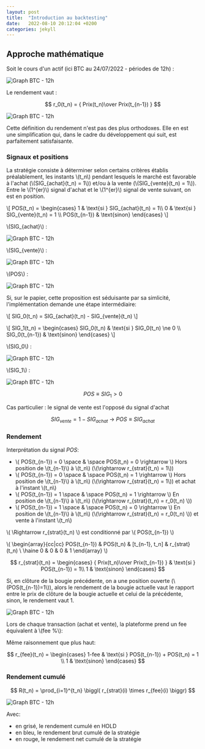 ```yaml
---
layout: post
title:  "Introduction au backtesting"
date:   2022-08-10 20:12:04 +0200
categories: jekyll
---
```


<script src="https://polyfill.io/v3/polyfill.min.js?features=es6"></script>
  <script id="MathJax-script" async
          src="https://cdn.jsdelivr.net/npm/mathjax@3/es5/tex-mml-chtml.js">
  </script>
  
<h2> Approche mathématique </h2>

 Soit le cours d'un actif (ici BTC au 24/07/2022 - périodes de 12h) : 
 
 ![Graph BTC - 12h]({{site.url}}/assets/bokeh_plot.png)
 
 Le rendement vaut :
 
 $$ r_0(t_n) = { Prix(t_n)\over Prix(t_{n-1}) } $$
 
![Graph BTC - 12h]({{site.url}}/assets/bokeh_plot-1.png)
 
 Cette définition du rendement n'est pas des plus orthodoxes. Elle en est une simplification qui, dans le cadre du développement qui suit, est parfaitement satisfaisante.
 
 <h3> Signaux et positions </h3>
 
 La stratégie consiste à déterminer selon certains critères établis préalablement, les instants \\(t_n\\) pendant lesquels le marché est favorable à l'achat (\\(SIG_{achat}(t_n) = 1\\)) et/ou à la vente (\\(SIG_{vente}(t_n) = 1\\)). Entre le \\(1^{er}\\) signal d'achat et le \\(1^{er}\\) signal de vente suivant, on est en position.

\\[ POS(t_n) = \begin{cases} 1 & \text{si } SIG_{achat}(t_n) = 1\\\\ 0 & \text{si } SIG_{vente}(t_n) = 1 \\\\ POS(t_{n-1}) & \text{sinon} \end{cases} \\]

\\(SIG_{achat}\\) :

![Graph BTC - 12h]({{site.url}}/assets/bokeh_plot-2.png)

\\(SIG_{vente}\\) :

![Graph BTC - 12h]({{site.url}}/assets/bokeh_plot-3.png)

\\(POS\\) :

![Graph BTC - 12h]({{site.url}}/assets/bokeh_plot-6.png)

Si, sur le papier, cette proposition est séduisante par sa simlicité, l'implémentation demande une étape intermédiaire:

\\[ SIG_0(t_n) = SIG_{achat}(t_n) - SIG_{vente}(t_n) \\]

\\[ SIG_1(t_n) = \begin{cases} SIG_0(t_n) & \text{si } SIG_0(t_n) \ne 0 \\\\ SIG_0(t_{n-1}) & \text{sinon} \end{cases} \\]

\\(SIG_0\\) :

![Graph BTC - 12h]({{site.url}}/assets/bokeh_plot-4.png)

\\(SIG_1\\) :

![Graph BTC - 12h]({{site.url}}/assets/bokeh_plot-5.png)

$$ POS \equiv SIG_1 > 0 $$

Cas particulier : le signal de vente est l'opposé du signal d'achat

$$ SIG_{vente} = 1 - SIG_{achat} \ \rightarrow\  POS \equiv SIG_{achat} $$

<h3> Rendement </h3>

Interprétation du signal $POS$:

  * \\( POS(t_{n-1}) = 0 \space \& \space POS(t_n) = 0 \rightarrow \\) Hors position de \\(t_{n-1}\\) à \\(t_n\\) (\\(\rightarrow r_{strat}(t_n) = 1\\))
  * \\( POS(t_{n-1}) = 0 \space \& \space POS(t_n) = 1 \rightarrow \\) Hors position de \\(t_{n-1}\\) à \\(t_n\\) (\\(\rightarrow r_{strat}(t_n) = 1\\)) et achat à l'instant \\(t_n\\) 
  * \\( POS(t_{n-1}) = 1 \space \& \space POS(t_n) = 1 \rightarrow \\) En position de \\(t_{n-1}\\) à \\(t_n\\) (\\(\rightarrow r_{strat}(t_n) = r_0(t_n) \\))
  * \\( POS(t_{n-1}) = 1 \space \& \space POS(t_n) = 0 \rightarrow \\) En position de \\(t_{n-1}\\) à \\(t_n\\) (\\(\rightarrow r_{strat}(t_n) = r_0(t_n) \\)) et vente à l'instant \\(t_n\\)

\\( \Rightarrow r_{strat}(t_n) \\) est conditionné par \\( POS(t_{n-1}) \\)

\\(
\begin{array}{cc|cc}
POS(t_{n-1}) & POS(t_n) & [t_{n-1}, t_n] & r_{strat}(t_n) \\ \haine
0 & 0 & 0 & 1
\end{array}
\\)

$$ r_{strat}(t_n) = \begin{cases} { Prix(t_n)\over Prix(t_{n-1}) } & \text{si } POS(t_{n-1}) = 1\\ 1 & \text{sinon} \end{cases}  $$

Si, en clôture de la bougie précédente, on a une position ouverte (\\(POS(t_{n-1})=1\\)), alors le rendement de la bougie actuelle vaut le rapport entre le prix de clôture de la bougie actuelle et celui de la précédente, sinon, le rendement vaut 1.

![Graph BTC - 12h]({{site.url}}/assets/bokeh_plot-7.png)

Lors de chaque transaction (achat et vente), la plateforme prend un fee équivalent à \\(fee \%\\):

Même raisonnement que plus haut:

$$ r_{fee}(t_n) = \begin{cases} 1-fee & \text{si } POS(t_{n-1}) + POS(t_n) = 1 \\ 1 & \text{sinon} \end{cases} $$

<h3> Rendement cumulé </h3>

$$ R(t_n) = \prod_{i=1}^{t_n} \biggl( r_{strat}(i) \times r_{fee}(i) \biggr) $$


![Graph BTC - 12h]({{site.url}}/assets/bokeh_plot-8.png)


Avec:
  * en grisé, le rendement cumulé en HOLD
  * en bleu, le rendement brut cumulé de la stratégie
  * en rouge, le rendement net cumulé de la stratégie 


